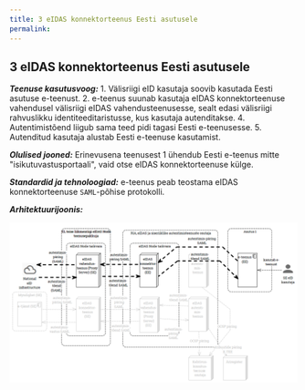```yaml
---
title: 3 eIDAS konnektorteenus Eesti asutusele
permalink: 
---
```


## 3 eIDAS konnektorteenus Eesti asutusele

***Teenuse kasutusvoog:***  1. Välisriigi eID kasutaja soovib kasutada Eesti asutuse e-teenust. 2. e-teenus suunab kasutaja eIDAS konnektorteenuse vahendusel välisriigi eIDAS vahendusteenusesse, sealt edasi välisriigi rahvuslikku identiteeditaristusse, kus kasutaja autenditakse. 4. Autentimistõend liigub sama teed pidi tagasi Eesti e-teenusesse. 5. Autenditud kasutaja alustab Eesti e-teenuse kasutamist.

***Olulised jooned:*** Erinevusena teenusest 1 ühendub Eesti e-teenus mitte "isikutuvastusportaali", vaid otse eIDAS konnektorteenuse külge.

***Standardid ja tehnoloogiad:*** e-teenus peab teostama eIDAS konnektorteenuse `SAML`-põhise protokolli. 

***Arhitektuurijoonis:***

![](img/Voog3.PNG)
